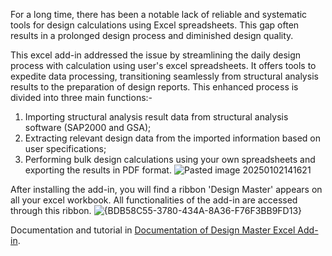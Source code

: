 For a long time, there has been a notable lack of reliable and systematic tools for design calculations using Excel spreadsheets. This gap often results in a prolonged design process and diminished design quality.

This excel add-in addressed the issue by streamlining the daily design process with calculation using user's excel spreadsheets. It offers tools to expedite data processing, transitioning seamlessly from structural analysis results to the preparation of design reports. This enhanced process is divided into three main functions:- 
1. Importing structural analysis result data from structural analysis software (SAP2000 and GSA);
2. Extracting relevant design data from the imported information based on user specifications;
3. Performing bulk design calculations using your own spreadsheets and exporting the results in PDF format. 
![Pasted image 20250102141621](https://github.com/user-attachments/assets/6ab6d8ad-b2a4-4268-b27a-00681edfd46c)

After installing the add-in, you will find a ribbon 'Design Master' appears on all your excel workbook. All functionalities of the add-in are accessed through this ribbon.
![{BDB58C55-3780-434A-8A36-F76F3BB9FD13}](https://github.com/user-attachments/assets/0cd106b2-9284-42b0-97c8-adb064508c37)

Documentation and tutorial in [Documentation of Design Master Excel Add-in](https://lucas0623.github.io/design-master-vba-doc/).
